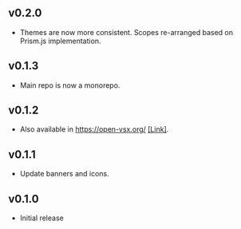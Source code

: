 ## v0.2.0

-   Themes are now more consistent. Scopes re-arranged based on Prism.js
    implementation.

## v0.1.3

-   Main repo is now a monorepo.

## v0.1.2

-   Also available in <https://open-vsx.org/>
    [[Link]](https://open-vsx.org/extension/dieghernan/selenized-theme).

## v0.1.1

-   Update banners and icons.

## v0.1.0

-   Initial release
